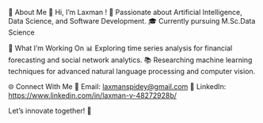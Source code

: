 🌟 About Me
      👋 Hi, I’m Laxman !
      🚀 Passionate about Artificial Intelligence, Data Science, and Software Development.
      🎓 Currently pursuing M.Sc.Data Science 

🔭 What I’m Working On
      📊 Exploring time series analysis for financial forecasting and social network analytics.
      📚 Researching machine learning techniques for advanced natural language processing and computer vision.

🌐 Connect With Me
      📧 Email: laxmanspidey@gmail.com
      💼 LinkedIn: https://www.linkedin.com/in/laxman-v-48272928b/

Let’s innovate together! 🌟
      


<!---
laxmanspidey/laxmanspidey is a ✨ special ✨ repository because its `README.md` (this file) appears on your GitHub profile.
You can click the Preview link to take a look at your changes.
--->
